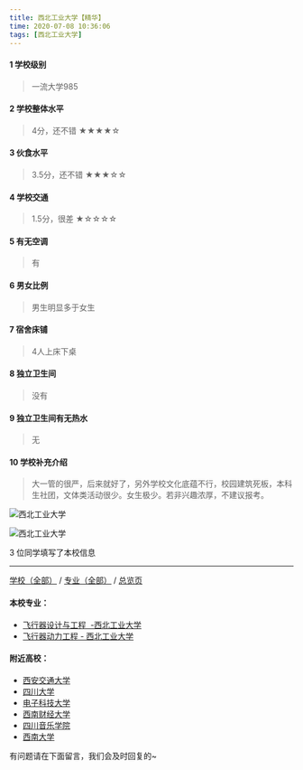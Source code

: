 ```yaml
---
title: 西北工业大学【精华】
time: 2020-07-08 10:36:06
tags: [西北工业大学]
---
```

#### 1 学校级别
> 一流大学985


#### 2 学校整体水平
> 4分，还不错
★★★★☆


#### 3 伙食水平
> 3.5分，还不错
★★★☆☆


#### 4 学校交通
> 1.5分，很差
★☆☆☆☆


#### 5 有无空调
> 有


#### 6 男女比例
> 男生明显多于女生


#### 7 宿舍床铺
> 4人上床下桌
 

#### 8 独立卫生间
> 没有


#### 9 独立卫生间有无热水
> 无


#### 10 学校补充介绍
> 大一管的很严，后来就好了，另外学校文化底蕴不行，校园建筑死板，本科生社团，文体类活动很少。女生极少。若非兴趣浓厚，不建议报考。


![西北工业大学](http://upload-images.jianshu.io/upload_images/6510336-a592be4251ed59bc.jpg?imageMogr2/auto-orient/strip%7CimageView2/2/w/1240)

![西北工业大学](http://upload-images.jianshu.io/upload_images/6510336-fdcd36e3b9ad03a7.jpg?imageMogr2/auto-orient/strip%7CimageView2/2/w/1240)

3 位同学填写了本校信息
***
[学校（全部）](https://univgo.github.io/2020/07/08/3efa6bcca419) / [专业（全部）](https://univgo.github.io/2020/07/08/2d4c6d3552c2) / [总览页](https://univgo.github.io/2020/07/08/445daeb4fa00)
#### 本校专业：
- [飞行器设计与工程  -西北工业大学](https://univgo.github.io/2020/07/08/9aee66d10d68)
- [飞行器动力工程 - 西北工业大学](https://univgo.github.io/2020/07/08/3d06cc94a7a0)

#### 附近高校：
- [西安交通大学](https://univgo.github.io/2020/07/08/857fc1173dc7)
- [四川大学](https://univgo.github.io/2020/07/08/003ef898d216) 
- [电子科技大学](https://univgo.github.io/2020/07/08/af2989f5d1e4)
- [西南财经大学](https://univgo.github.io/2020/07/08/7943ebfcb95a)
- [四川音乐学院](https://univgo.github.io/2020/07/08/51849d9c1a48)
- [西南大学](https://univgo.github.io/2020/07/08/85a8c67801ee) 


有问题请在下面留言，我们会及时回复的~
